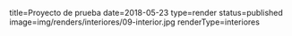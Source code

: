 title=Proyecto de prueba
date=2018-05-23
type=render
status=published
image=img/renders/interiores/09-interior.jpg
renderType=interiores
~~~~~~